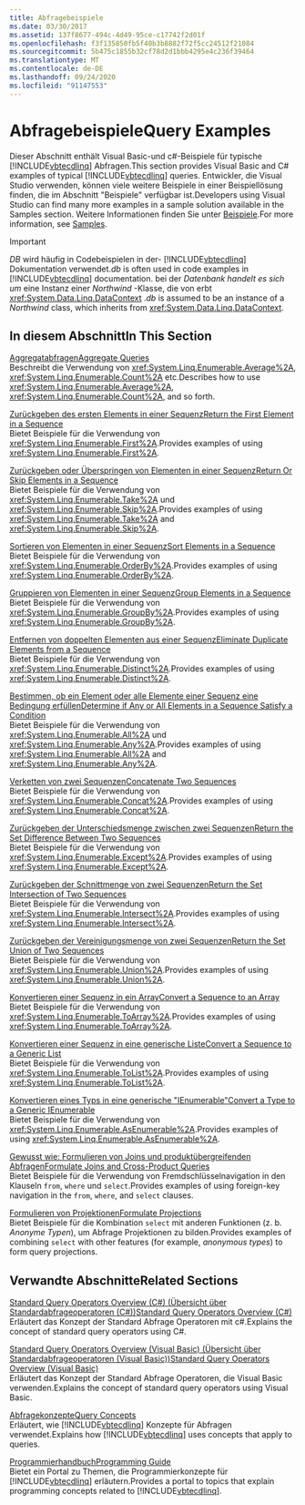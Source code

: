```yaml
---
title: Abfragebeispiele
ms.date: 03/30/2017
ms.assetid: 137f8677-494c-4d49-95ce-c17742f2d01f
ms.openlocfilehash: f3f135850fb5f40b3b8882f72f5cc24512f21084
ms.sourcegitcommit: 5b475c1855b32cf78d2d1bbb4295e4c236f39464
ms.translationtype: MT
ms.contentlocale: de-DE
ms.lasthandoff: 09/24/2020
ms.locfileid: "91147553"
---
```

# <a name="query-examples"></a><span data-ttu-id="f24d0-102">Abfragebeispiele</span><span class="sxs-lookup"><span data-stu-id="f24d0-102">Query Examples</span></span>

<span data-ttu-id="f24d0-103">Dieser Abschnitt enthält Visual Basic-und c#-Beispiele für typische [!INCLUDE[vbtecdlinq](../../../../../../includes/vbtecdlinq-md.md)] Abfragen.</span><span class="sxs-lookup"><span data-stu-id="f24d0-103">This section provides Visual Basic and C# examples of typical [!INCLUDE[vbtecdlinq](../../../../../../includes/vbtecdlinq-md.md)] queries.</span></span> <span data-ttu-id="f24d0-104">Entwickler, die Visual Studio verwenden, können viele weitere Beispiele in einer Beispiellösung finden, die im Abschnitt "Beispiele" verfügbar ist.</span><span class="sxs-lookup"><span data-stu-id="f24d0-104">Developers using Visual Studio can find many more examples in a sample solution available in the Samples section.</span></span> <span data-ttu-id="f24d0-105">Weitere Informationen finden Sie unter [Beispiele](samples.md).</span><span class="sxs-lookup"><span data-stu-id="f24d0-105">For more information, see [Samples](samples.md).</span></span>  
  
> [!IMPORTANT]
> <span data-ttu-id="f24d0-106">*DB* wird häufig in Codebeispielen in der- [!INCLUDE[vbtecdlinq](../../../../../../includes/vbtecdlinq-md.md)] Dokumentation verwendet.</span><span class="sxs-lookup"><span data-stu-id="f24d0-106">*db* is often used in code examples in [!INCLUDE[vbtecdlinq](../../../../../../includes/vbtecdlinq-md.md)] documentation.</span></span> <span data-ttu-id="f24d0-107">bei der *Datenbank handelt es sich um* eine Instanz einer *Northwind* -Klasse, die von erbt <xref:System.Data.Linq.DataContext> .</span><span class="sxs-lookup"><span data-stu-id="f24d0-107">*db* is assumed to be an instance of a *Northwind* class, which inherits from <xref:System.Data.Linq.DataContext>.</span></span>  
  
## <a name="in-this-section"></a><span data-ttu-id="f24d0-108">In diesem Abschnitt</span><span class="sxs-lookup"><span data-stu-id="f24d0-108">In This Section</span></span>  

 [<span data-ttu-id="f24d0-109">Aggregatabfragen</span><span class="sxs-lookup"><span data-stu-id="f24d0-109">Aggregate Queries</span></span>](aggregate-queries.md)  
 <span data-ttu-id="f24d0-110">Beschreibt die Verwendung von <xref:System.Linq.Enumerable.Average%2A>, <xref:System.Linq.Enumerable.Count%2A> etc.</span><span class="sxs-lookup"><span data-stu-id="f24d0-110">Describes how to use <xref:System.Linq.Enumerable.Average%2A>, <xref:System.Linq.Enumerable.Count%2A>, and so forth.</span></span>  
  
 [<span data-ttu-id="f24d0-111">Zurückgeben des ersten Elements in einer Sequenz</span><span class="sxs-lookup"><span data-stu-id="f24d0-111">Return the First Element in a Sequence</span></span>](return-the-first-element-in-a-sequence.md)  
 <span data-ttu-id="f24d0-112">Bietet Beispiele für die Verwendung von <xref:System.Linq.Enumerable.First%2A>.</span><span class="sxs-lookup"><span data-stu-id="f24d0-112">Provides examples of using <xref:System.Linq.Enumerable.First%2A>.</span></span>  
  
 [<span data-ttu-id="f24d0-113">Zurückgeben oder Überspringen von Elementen in einer Sequenz</span><span class="sxs-lookup"><span data-stu-id="f24d0-113">Return Or Skip Elements in a Sequence</span></span>](return-or-skip-elements-in-a-sequence.md)  
 <span data-ttu-id="f24d0-114">Bietet Beispiele für die Verwendung von <xref:System.Linq.Enumerable.Take%2A> und <xref:System.Linq.Enumerable.Skip%2A>.</span><span class="sxs-lookup"><span data-stu-id="f24d0-114">Provides examples of using <xref:System.Linq.Enumerable.Take%2A> and <xref:System.Linq.Enumerable.Skip%2A>.</span></span>  
  
 [<span data-ttu-id="f24d0-115">Sortieren von Elementen in einer Sequenz</span><span class="sxs-lookup"><span data-stu-id="f24d0-115">Sort Elements in a Sequence</span></span>](sort-elements-in-a-sequence.md)  
 <span data-ttu-id="f24d0-116">Bietet Beispiele für die Verwendung von <xref:System.Linq.Enumerable.OrderBy%2A>.</span><span class="sxs-lookup"><span data-stu-id="f24d0-116">Provides examples of using <xref:System.Linq.Enumerable.OrderBy%2A>.</span></span>  
  
 [<span data-ttu-id="f24d0-117">Gruppieren von Elementen in einer Sequenz</span><span class="sxs-lookup"><span data-stu-id="f24d0-117">Group Elements in a Sequence</span></span>](group-elements-in-a-sequence.md)  
 <span data-ttu-id="f24d0-118">Bietet Beispiele für die Verwendung von <xref:System.Linq.Enumerable.GroupBy%2A>.</span><span class="sxs-lookup"><span data-stu-id="f24d0-118">Provides examples of using <xref:System.Linq.Enumerable.GroupBy%2A>.</span></span>  
  
 [<span data-ttu-id="f24d0-119">Entfernen von doppelten Elementen aus einer Sequenz</span><span class="sxs-lookup"><span data-stu-id="f24d0-119">Eliminate Duplicate Elements from a Sequence</span></span>](eliminate-duplicate-elements-from-a-sequence.md)  
 <span data-ttu-id="f24d0-120">Bietet Beispiele für die Verwendung von <xref:System.Linq.Enumerable.Distinct%2A>.</span><span class="sxs-lookup"><span data-stu-id="f24d0-120">Provides examples of using <xref:System.Linq.Enumerable.Distinct%2A>.</span></span>  
  
 [<span data-ttu-id="f24d0-121">Bestimmen, ob ein Element oder alle Elemente einer Sequenz eine Bedingung erfüllen</span><span class="sxs-lookup"><span data-stu-id="f24d0-121">Determine if Any or All Elements in a Sequence Satisfy a Condition</span></span>](determine-if-any-or-all-elements-in-a-sequence-satisfy-a-condition.md)  
 <span data-ttu-id="f24d0-122">Bietet Beispiele für die Verwendung von <xref:System.Linq.Enumerable.All%2A> und <xref:System.Linq.Enumerable.Any%2A>.</span><span class="sxs-lookup"><span data-stu-id="f24d0-122">Provides examples of using <xref:System.Linq.Enumerable.All%2A> and <xref:System.Linq.Enumerable.Any%2A>.</span></span>  
  
 [<span data-ttu-id="f24d0-123">Verketten von zwei Sequenzen</span><span class="sxs-lookup"><span data-stu-id="f24d0-123">Concatenate Two Sequences</span></span>](concatenate-two-sequences.md)  
 <span data-ttu-id="f24d0-124">Bietet Beispiele für die Verwendung von <xref:System.Linq.Enumerable.Concat%2A>.</span><span class="sxs-lookup"><span data-stu-id="f24d0-124">Provides examples of using <xref:System.Linq.Enumerable.Concat%2A>.</span></span>  
  
 [<span data-ttu-id="f24d0-125">Zurückgeben der Unterschiedsmenge zwischen zwei Sequenzen</span><span class="sxs-lookup"><span data-stu-id="f24d0-125">Return the Set Difference Between Two Sequences</span></span>](return-the-set-difference-between-two-sequences.md)  
 <span data-ttu-id="f24d0-126">Bietet Beispiele für die Verwendung von <xref:System.Linq.Enumerable.Except%2A>.</span><span class="sxs-lookup"><span data-stu-id="f24d0-126">Provides examples of using <xref:System.Linq.Enumerable.Except%2A>.</span></span>  
  
 [<span data-ttu-id="f24d0-127">Zurückgeben der Schnittmenge von zwei Sequenzen</span><span class="sxs-lookup"><span data-stu-id="f24d0-127">Return the Set Intersection of Two Sequences</span></span>](return-the-set-intersection-of-two-sequences.md)  
 <span data-ttu-id="f24d0-128">Bietet Beispiele für die Verwendung von <xref:System.Linq.Enumerable.Intersect%2A>.</span><span class="sxs-lookup"><span data-stu-id="f24d0-128">Provides examples of using <xref:System.Linq.Enumerable.Intersect%2A>.</span></span>  
  
 [<span data-ttu-id="f24d0-129">Zurückgeben der Vereinigungsmenge von zwei Sequenzen</span><span class="sxs-lookup"><span data-stu-id="f24d0-129">Return the Set Union of Two Sequences</span></span>](return-the-set-union-of-two-sequences.md)  
 <span data-ttu-id="f24d0-130">Bietet Beispiele für die Verwendung von <xref:System.Linq.Enumerable.Union%2A>.</span><span class="sxs-lookup"><span data-stu-id="f24d0-130">Provides examples of using <xref:System.Linq.Enumerable.Union%2A>.</span></span>  
  
 [<span data-ttu-id="f24d0-131">Konvertieren einer Sequenz in ein Array</span><span class="sxs-lookup"><span data-stu-id="f24d0-131">Convert a Sequence to an Array</span></span>](convert-a-sequence-to-an-array.md)  
 <span data-ttu-id="f24d0-132">Bietet Beispiele für die Verwendung von <xref:System.Linq.Enumerable.ToArray%2A>.</span><span class="sxs-lookup"><span data-stu-id="f24d0-132">Provides examples of using <xref:System.Linq.Enumerable.ToArray%2A>.</span></span>  
  
 [<span data-ttu-id="f24d0-133">Konvertieren einer Sequenz in eine generische Liste</span><span class="sxs-lookup"><span data-stu-id="f24d0-133">Convert a Sequence to a Generic List</span></span>](convert-a-sequence-to-a-generic-list.md)  
 <span data-ttu-id="f24d0-134">Bietet Beispiele für die Verwendung von <xref:System.Linq.Enumerable.ToList%2A>.</span><span class="sxs-lookup"><span data-stu-id="f24d0-134">Provides examples of using <xref:System.Linq.Enumerable.ToList%2A>.</span></span>  
  
 [<span data-ttu-id="f24d0-135">Konvertieren eines Typs in eine generische "IEnumerable"</span><span class="sxs-lookup"><span data-stu-id="f24d0-135">Convert a Type to a Generic IEnumerable</span></span>](convert-a-type-to-a-generic-ienumerable.md)  
 <span data-ttu-id="f24d0-136">Bietet Beispiele für die Verwendung von <xref:System.Linq.Enumerable.AsEnumerable%2A>.</span><span class="sxs-lookup"><span data-stu-id="f24d0-136">Provides examples of using <xref:System.Linq.Enumerable.AsEnumerable%2A>.</span></span>  
  
 [<span data-ttu-id="f24d0-137">Gewusst wie: Formulieren von Joins und produktübergreifenden Abfragen</span><span class="sxs-lookup"><span data-stu-id="f24d0-137">Formulate Joins and Cross-Product Queries</span></span>](formulate-joins-and-cross-product-queries.md)  
 <span data-ttu-id="f24d0-138">Bietet Beispiele für die Verwendung von Fremdschlüsselnavigation in den Klauseln `from`, `where` und `select`.</span><span class="sxs-lookup"><span data-stu-id="f24d0-138">Provides examples of using foreign-key navigation in the `from`, `where`, and `select` clauses.</span></span>  
  
 [<span data-ttu-id="f24d0-139">Formulieren von Projektionen</span><span class="sxs-lookup"><span data-stu-id="f24d0-139">Formulate Projections</span></span>](formulate-projections.md)  
 <span data-ttu-id="f24d0-140">Bietet Beispiele für die Kombination `select` mit anderen Funktionen (z. b. *Anonyme Typen*), um Abfrage Projektionen zu bilden.</span><span class="sxs-lookup"><span data-stu-id="f24d0-140">Provides examples of combining `select` with other features (for example, *anonymous types*) to form query projections.</span></span>  
  
## <a name="related-sections"></a><span data-ttu-id="f24d0-141">Verwandte Abschnitte</span><span class="sxs-lookup"><span data-stu-id="f24d0-141">Related Sections</span></span>  

 [<span data-ttu-id="f24d0-142">Standard Query Operators Overview (C#) (Übersicht über Standardabfrageoperatoren (C#))</span><span class="sxs-lookup"><span data-stu-id="f24d0-142">Standard Query Operators Overview (C#)</span></span>](../../../../../csharp/programming-guide/concepts/linq/standard-query-operators-overview.md)  
 <span data-ttu-id="f24d0-143">Erläutert das Konzept der Standard Abfrage Operatoren mit c#.</span><span class="sxs-lookup"><span data-stu-id="f24d0-143">Explains the concept of standard query operators using C#.</span></span>  
  
 [<span data-ttu-id="f24d0-144">Standard Query Operators Overview (Visual Basic) (Übersicht über Standardabfrageoperatoren (Visual Basic))</span><span class="sxs-lookup"><span data-stu-id="f24d0-144">Standard Query Operators Overview (Visual Basic)</span></span>](../../../../../visual-basic/programming-guide/concepts/linq/standard-query-operators-overview.md)  
 <span data-ttu-id="f24d0-145">Erläutert das Konzept der Standard Abfrage Operatoren, die Visual Basic verwenden.</span><span class="sxs-lookup"><span data-stu-id="f24d0-145">Explains the concept of standard query operators using Visual Basic.</span></span>  
  
 [<span data-ttu-id="f24d0-146">Abfragekonzepte</span><span class="sxs-lookup"><span data-stu-id="f24d0-146">Query Concepts</span></span>](query-concepts.md)  
 <span data-ttu-id="f24d0-147">Erläutert, wie [!INCLUDE[vbtecdlinq](../../../../../../includes/vbtecdlinq-md.md)] Konzepte für Abfragen verwendet.</span><span class="sxs-lookup"><span data-stu-id="f24d0-147">Explains how [!INCLUDE[vbtecdlinq](../../../../../../includes/vbtecdlinq-md.md)] uses concepts that apply to queries.</span></span>  
  
 [<span data-ttu-id="f24d0-148">Programmierhandbuch</span><span class="sxs-lookup"><span data-stu-id="f24d0-148">Programming Guide</span></span>](programming-guide.md)  
 <span data-ttu-id="f24d0-149">Bietet ein Portal zu Themen, die Programmierkonzepte für [!INCLUDE[vbtecdlinq](../../../../../../includes/vbtecdlinq-md.md)] erläutern.</span><span class="sxs-lookup"><span data-stu-id="f24d0-149">Provides a portal to topics that explain programming concepts related to [!INCLUDE[vbtecdlinq](../../../../../../includes/vbtecdlinq-md.md)].</span></span>
